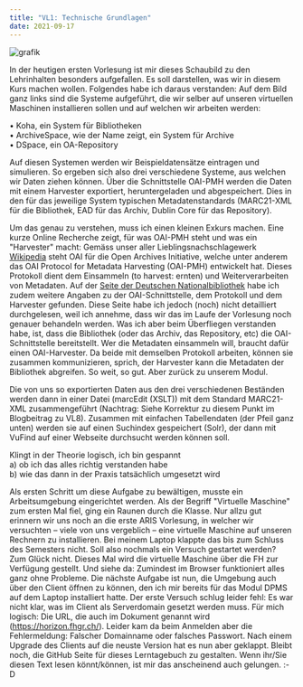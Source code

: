 ```yaml
---
title: "VL1: Technische Grundlagen"
date: 2021-09-17
---
```


![grafik](https://user-images.githubusercontent.com/90787878/133682181-b836dfb1-2e35-4bd6-83f3-ee5ece34b670.png)

In der heutigen ersten Vorlesung ist mir dieses Schaubild zu den Lehrinhalten besonders aufgefallen. Es soll darstellen, was wir in diesem Kurs machen wollen. Folgendes habe ich daraus verstanden:
Auf dem Bild ganz links sind die Systeme aufgeführt, die wir selber auf unseren virtuellen Maschinen installieren sollen und auf welchen wir arbeiten werden:

•	Koha, ein System für Bibliotheken <br>
•	ArchiveSpace, wie der Name zeigt, ein System für Archive <br>
•	DSpace, ein OA-Repository <br>

Auf diesen Systemen werden wir Beispieldatensätze eintragen und simulieren. So ergeben sich also drei verschiedene Systeme, aus welchen wir Daten ziehen können. Über die Schnittstelle OAI-PMH werden die Daten mit einem Harvester exportiert, heruntergeladen und abgespeichert. Dies in den für das jeweilige System typischen Metadatenstandards (MARC21-XML für die Bibliothek, EAD für das Archiv, Dublin Core für das Repository). 

Um das genau zu verstehen, muss ich einen kleinen Exkurs machen. Eine kurze Online Recherche zeigt, für was OAI-PMH steht und was ein "Harvester" macht: Gemäss unser aller Lieblingsnachschlagewerk <a href="https://de.wikipedia.org/wiki/Open_Archives_Initiative">Wikipedia</a> steht OAI für die Open Archives Initiative, welche unter anderem das OAI Protocol for Metadata Harvesting (OAI-PMH) entwickelt hat. Dieses Protokoll dient dem Einsammeln (to harvest: ernten) und Weiterverarbeiten von Metadaten. 
Auf der <a href="https://www.dnb.de/DE/Professionell/Metadatendienste/Datenbezug/OAI/oai_node.html">Seite der Deutschen Nationalbibliothek</a> habe ich zudem weitere Angaben zu der OAI-Schnittstelle, dem Protokoll und dem Harvester gefunden. Diese Seite habe ich jedoch (noch) nicht detailliert durchgelesen, weil ich annehme, dass wir das im Laufe der Vorlesung noch genauer behandeln werden. Was ich aber beim Überfliegen verstanden habe, ist, dass die Bibliothek (oder das Archiv, das Repository, etc) die OAI-Schnittstelle bereitstellt. Wer die Metadaten einsammeln will, braucht dafür einen OAI-Harvester. Da beide mit demselben Protokoll arbeiten, können sie zusammen kommunizieren, sprich, der Harvester kann die Metadaten der Bibliothek abgreifen. So weit, so gut. Aber zurück zu unserem Modul.

Die von uns so exportierten Daten aus den drei verschiedenen Beständen werden dann in einer Datei (marcEdit (XSLT)) mit dem Standard MARC21-XML zusammengeführt (Nachtrag: Siehe Korrektur zu diesem Punkt im Blogbeitrag zu VL8). Zusammen mit einfachen Tabellendaten (der Pfeil ganz unten) werden sie auf einen Suchindex gespeichert (Solr), der dann mit VuFind auf einer Webseite durchsucht werden können soll.

Klingt in der Theorie logisch, ich bin gespannt <br>
a)	ob ich das alles richtig verstanden habe <br>
b)	wie das dann in der Praxis tatsächlich umgesetzt wird <br>


Als ersten Schritt um diese Aufgabe zu bewältigen, musste ein Arbeitsumgebung eingerichtet werden. Als der Begriff "Virtuelle Maschine" zum ersten Mal fiel, ging ein Raunen durch die Klasse. Nur allzu gut erinnern wir uns noch an die erste ARIS Vorlesung, in welcher wir versuchten – viele von uns vergeblich – eine virtuelle Maschine auf unseren Rechnern zu installieren. Bei meinem Laptop klappte das bis zum Schluss des Semesters nicht. Soll also nochmals ein Versuch gestartet werden? Zum Glück nicht. Dieses Mal wird die virtuelle Maschine über die FH zur Verfügung gestellt. Und siehe da: Zumindest im Browser funktioniert alles ganz ohne Probleme.
Die nächste Aufgabe ist nun, die Umgebung auch über den Client öffnen zu können, den ich mir bereits für das Modul DPMS auf dem Laptop installiert hatte. Der erste Versuch schlug leider fehl: Es war nicht klar, was im Client als Serverdomain gesetzt werden muss. Für mich logisch: Die URL, die auch im Dokument genannt wird (https://horizon.fhgr.ch/). Leider kam da beim Anmelden aber die Fehlermeldung: Falscher Domainname oder falsches Passwort. Nach einem Upgrade des Clients auf die neuste Version hat es nun aber geklappt.
Bleibt noch, die GitHub Seite für dieses Lerntagebuch zu gestalten. Wenn ihr/Sie diesen Text lesen könnt/können, ist mir das anscheinend auch gelungen. :-D

